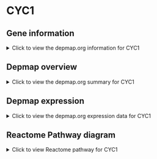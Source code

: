 <h1>CYC1</h1>

<h2>Gene information</h2>
<details>
  <summary>Click to view the depmap.org information for CYC1</summary>
  <iframe src="https://depmap.org/portal/gene/CYC1?tab=about" style="border:none;width:100%;height:800px"></iframe>
</details>

<h2>Depmap overview</h2>
<details>
  <summary>Click to view the depmap.org summary for CYC1</summary>
  <iframe src="https://depmap.org/portal/gene/CYC1?tab=overview" style="border:none;width:100%;height:800px"></iframe>
</details>

<h2>Depmap expression</h2>
<details>
  <summary>Click to view the depmap.org expression data for CYC1</summary>
  <iframe src="https://depmap.org/portal/gene/CYC1?tab=characterization" style="border:none;width:100%;height:800px"></iframe>
</details>



<h2>Reactome Pathway diagram</h2>
<details>
  <summary>Click to view Reactome pathway for CYC1</summary>
  <p>Respiratory electron transport</p>
  <iframe src="https://reactome.org/PathwayBrowser/#/R-HSA-611105" style="border:none;width:100%;height:800px"></iframe>
</details>



